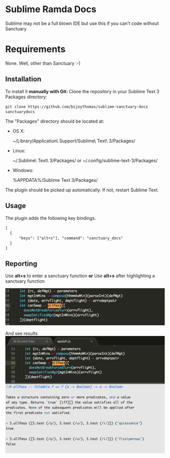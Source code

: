 Sublime Ramda Docs
=========================
Sublime may not be a full blown IDE but use this if you can't code without Sanctuary

Requirements
============
None. Well, other than Sanctuary :-)

Installation
------------
To install it **manually with Git:** Clone the repository in your Sublime Text 3 Packages directory:

    git clone https://github.com/bijoythomas/sublime-sanctuary-docs sanctuarydocs


The "Packages" directory should be located at:

* OS X:

    ~/Library/Application\ Support/Sublime\ Text\ 3/Packages/

* Linux:

    ~/.Sublime\ Text\ 3/Packages/
    or
    ~/.config/sublime-text-3/Packages/

* Windows:

    %APPDATA%/Sublime Text 3/Packages/


The plugin should be picked up automatically. If not, restart Sublime Text.

Usage
-----

The plugin adds the following key bindings.

```
[
  {
      "keys": ["alt+s"], "command": "sanctuary_docs"
  }
]
```

Reporting
---------
Use **alt+s** to enter a sanctuary function 
**or** 
Use **alt+s** after highlighting a sanctuary function

![Enter a function](https://github.com/bijoythomas/sublime-sanctuary-docs/blob/master/enter_function.png
)

And see results
![Results](https://github.com/bijoythomas/sublime-sanctuary-docs/blob/master/results.png)
